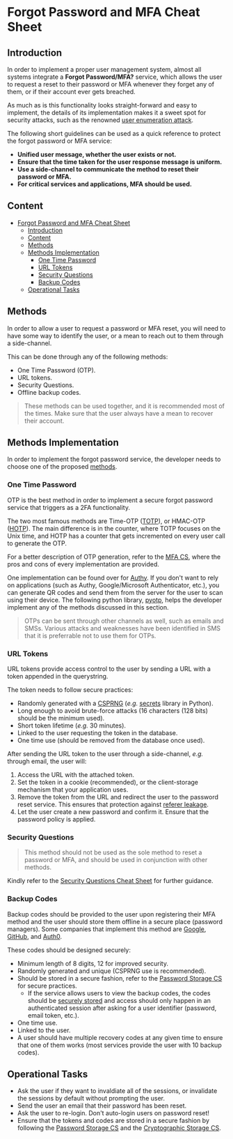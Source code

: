 # Forgot Password and MFA Cheat Sheet

## Introduction

In order to implement a proper user management system, almost all systems integrate a **Forgot Password/MFA?** service, which allows the user to request a reset to their password or MFA whenever they forget any of them, or if their account ever gets breached.

As much as is this functionality looks straight-forward and easy to implement, the details of its implementation makes it a sweet spot for security attacks, such as the renowned [user enumeration attack](https://owasp.org/www-project-web-security-testing-guide/stable/4-Web_Application_Security_Testing/03-Identity_Management_Testing/04-Testing_for_Account_Enumeration_and_Guessable_User_Account.html).

The following short guidelines can be used as a quick reference to protect the forgot password or MFA service:

- **Unified user message, whether the user exists or not.**
- **Ensure that the time taken for the user response message is uniform.**
- **Use a side-channel to communicate the method to reset their password or MFA.**
- **For critical services and applications, MFA should be used.**

## Content

- [Forgot Password and MFA Cheat Sheet](#forgot-password-and-mfa-cheat-sheet)
  * [Introduction](#introduction)
  * [Content](#content)
  * [Methods](#methods)
  * [Methods Implementation](#methods-implementation)
    + [One Time Password](#one-time-password)
    + [URL Tokens](#url-tokens)
    + [Security Questions](#security-questions)
    + [Backup Codes](#backup-codes)
  * [Operational Tasks](#operational-tasks)

## Methods

In order to allow a user to request a password or MFA reset, you will need to have some way to identify the user, or a mean to reach out to them through a side-channel.

This can be done through any of the following methods:

- One Time Password (OTP).
- URL tokens.
- Security Questions.
- Offline backup codes.

> These methods can be used together, and it is recommended most of the times. Make sure that the user always have a mean to recover their account.

## Methods Implementation

In order to implement the forgot password service, the developer needs to choose one of the proposed [methods](#methods).

### One Time Password

OTP is the best method in order to implement a secure forgot password service that triggers as a 2FA functionality.

The two most famous methods are Time-OTP ([TOTP](https://tools.ietf.org/html/rfc6238)), or HMAC-OTP ([HOTP](https://tools.ietf.org/html/rfc4226)). The main difference is in the counter, where TOTP focuses on the Unix time, and HOTP has a counter that gets incremented on every user call to generate the OTP.

For a better description of OTP generation, refer to the [MFA CS](Multifactor_Authentication_Cheat_Sheet#something-you-have), where the pros and cons of every implementation are provided.

One implementation can be found over for [Authy](https://www.twilio.com/docs/authy/tutorials/two-factor-authentication-python-flask). If you don't want to rely on applications (such as Authy, Google/Microsoft Authenticator, etc.), you can generate QR codes and send them from the server for the user to scan using their device. The following python library, [pyotp](https://github.com/pyauth/pyotp), helps the developer implement any of the methods discussed in this section.

> OTPs can be sent through other channels as well, such as emails and SMSs. Various attacks and weaknesses have been identified in SMS that it is preferrable not to use them for OTPs.

### URL Tokens

URL tokens provide access control to the user by sending a URL with a token appended in the querystring.

The token needs to follow secure practices:

- Randomly generated with a [CSPRNG](https://en.wikipedia.org/wiki/Cryptographically_secure_pseudorandom_number_generator) (*e.g.* [secrets](https://docs.python.org/3/library/secrets.html) library in Python).
- Long enough to avoid brute-force attacks (16 characters (128 bits) should be the minimum used).
- Short token lifetime (*e.g.* 30 minutes).
- Linked to the user requesting the token in the database.
- One time use (should be removed from the database once used).

After sending the URL token to the user through a side-channel, *e.g.* through email, the user will:

1. Access the URL with the attached token.
2. Set the token in a cookie (recommended), or the client-storage mechanism that your application uses.
3. Remove the token from the URL and redirect the user to the password reset service. This ensures that protection against [referer leakage](https://portswigger.net/kb/issues/00500400_cross-domain-referer-leakage).
4. Let the user create a new password and confirm it. Ensure that the password policy is applied.

### Security Questions

> This method should not be used as the sole method to reset a password or MFA, and should be used in conjunction with other methods.

Kindly refer to the [Security Questions Cheat Sheet](Choosing_and_Using_Security_Questions_Cheat_Sheet.md) for further guidance.

### Backup Codes

Backup codes should be provided to the user upon registering their MFA method and the user should store them offline in a secure place (password managers). Some companies that implement this method are [Google](https://support.google.com/accounts/answer/1187538), [GitHub](https://help.github.com/en/github/authenticating-to-github/recovering-your-account-if-you-lose-your-2fa-credentials), and [Auth0](https://auth0.com/docs/mfa/guides/reset-user-mfa#recovery-codes).

These codes should be designed securely:

- Minimum length of 8 digits, 12 for improved security.
- Randomly generated and unique (CSPRNG use is recommended).
- Should be stored in a secure fashion, refer to the [Password Storage CS](Password_Storage_Cheat_Sheet.md) for secure practices.
  - If the service allows users to view the backup codes, the codes should be [securely stored](Cryptographic_Storage_Cheat_Sheet.md) and access should only happen in an authenticated session after asking for a user identifier (password, email token, etc.).
- One time use.
- Linked to the user.
- A user should have multiple recovery codes at any given time to ensure that one of them works (most services provide the user with 10 backup codes).

## Operational Tasks

- Ask the user if they want to invaldiate all of the sessions, or invalidate the sessions by default without prompting the user.
- Send the user an email that their password has been reset.
- Ask the user to re-login. Don't auto-login users on password reset!
- Ensure that the tokens and codes are stored in a secure fashion by following the [Password Storage CS](Password_Storage_Cheat_Sheet.md) and the [Cryptographic Storage CS](Cryptographic_Storage_Cheat_Sheet.md).
